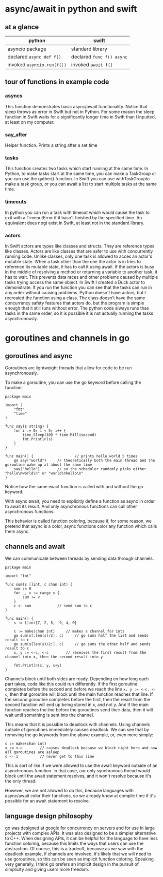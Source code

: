 # async/await in python and swift

## at a glance

| python | swift |
| ------ | ----- |
| asyncio package | standard library |
| declared `async def f()` | declared `func f() async` |
| invoked `asyncio.run(f())` | invoked `await f()` |

## tour of functions in example code

### asyncs
This function demonstrates basic async/await functionality. Notice that sleep throws as error in Swift but not in Python. For some reason the sleep function in Swift waits for a significantly longer time in Swift than I inputted, at least on my computer.

### say_after
Helper function. Prints a string after a set time

### tasks
This function creates two tasks which start running at the same time. In Python, to make tasks start at the same time, you can make a TaskGroup or you can use the gather() function. In Swift you can use withTaskGroupto make a task group, or you can await a list to start multiple tasks at the same time.

### timeouts
In python you can run a task with timeout which would cause the task to exit with a TimeoutError if it hasn't finished by the specified time. An equivalent does nogt exist in Swift, at least not in the standard library. 

### actors
In Swift actors are types like classes and structs. They are reference types like classes. Actors are like classes that are safer to use with concurrently running code. Unlike classes, only one task is allowed to acces an actor's mutable state. When a task other than the one the actor is in tries to reference its mutable state, it has to call it using await. If the actors is busy in the middle of resolving a method or returning a variable to another task, it has to wait. This prevents data races and other problems caused by multiple tasks trying access the same object. In Swift I created a Duck actor to demonstrate. If you run the function you can see that the tasks can run in any order without causing problems. Python doesn't have actors, but I recreated the function using a class. The class doesn't have the same concurrency safety features that actors do, but the program is simple enough that it still runs without error. The python code always runs thae tasks in the same order, so it is possible it is not actually running the tasks asynchronously. 

# goroutines and channels in go

## goroutines and async
Goroutines are lightweight threads that allow for code to be run asynchronously.

To make a goroutine, you can use the go keyword before calling the function.

```
package main

import (
	"fmt"
	"time"
)

func say(s string) {
	for i := 0; i < 5; i++ {
		time.Sleep(100 * time.Millisecond)
		fmt.Println(s)
	}
}

func main() {                   // prints hello world 5 times
	go say("world")		// theoretically both the main thread and the goroutine wake up at about the same time
	say("hello")		// so the scheduler randomly picks either "hello\nworld\n" or "world\nhello\n"
}
```

Notice how the same exact function is called with and without the go keyword.

With async await, you need to explicitly define a function as async in order to await its result. And only asynchronous functions can call other asynchronous functions.

This behavior is called function coloring, because if, for some reason, we pretend that async is a color, async functions color any function which calls them async.

## channels and await

We can communicate between threads by sending data through channels.

```
package main

import "fmt"

func sum(s []int, c chan int) {
	sum := 0
	for _, v := range s {
		sum += v
	}
	c <- sum 			// send sum to c
}

func main() {
	s := []int{7, 2, 8, -9, 4, 0}

	c := make(chan int)		// makes a channel for ints
	go sum(s[:len(s)/2], c)		// go sums half the list and sends result to c
	go sum(s[len(s)/2:], c)		// go sums the other half and sends result to c
	x, y := <-c, <-c 		// receives the first result from the channel into x, then the second result into y

	fmt.Println(x, y, x+y)
}
```

Channels block until both sides are ready. Depending on how long each part takes, code like this could run differently. If the first goroutine completes before the second and before we reach the line `x, y := <-c, <-c`, then that goroutine will block until the main function reaches that line. If the second goroutine completes before the first, then the result from the second function will end up being stored in x, and not y. And if the main function reaches the line before the goroutines send their data, then it will wait until something is sent into the channel.

This means that it is possible to deadlock with channels. Using channels outside of goroutines immediately causes deadlock. We can see that by removing the go keywords from the above example, or, even more simply:

```
c := make(chan int)
x := <-c		// causes deadlock because we block right here and now all goroutines are asleep
c <- 1			// never get to this line
```

This is sort of like if we were allowed to use the await keyword outside of an asynchronous function. In that case, our only synchronous thread would block until the await statement resolves, and it won't resolve because it's the only thread.

However, we are not allowed to do this, because languages with async/await color their functions, so we already know at compile time if it's possible for an await statement to resolve.

## language design philosophy

go was designed at google for concurrency on servers and for use in large projects with complex APIs. It was also designed to be a simpler alternative to C++. When designing APIs, it can be helpful for the language to have less function coloring, because this limits the ways that users can use the abstraction. Of course, this is a tradeoff, because as we saw with the deadlock example, if channels are involved, it's likely that we will need to use goroutines, so this can be seen as implicit function coloring. Speaking very generally, I think go prefers an implicit design in the pursuit of simplicity and giving users more freedom.
